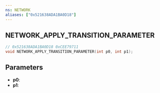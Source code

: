```yaml
---
ns: NETWORK
aliases: ["0x521638ADA1BA0D18"]
---
```

## NETWORK_APPLY_TRANSITION_PARAMETER

```c
// 0x521638ADA1BA0D18 0xCEE79711
void NETWORK_APPLY_TRANSITION_PARAMETER(int p0, int p1);
```


## Parameters
* **p0**: 
* **p1**: 

